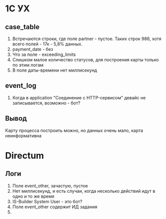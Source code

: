 # 1С УХ
## case_table
1. Встречаются строки, где поле partner - пустое. Таких строк 986, хотя всего полей - 17к - 5,8% данных. 
2. payment_date - без 
3. Что за поле - exceeding_limits
4. Слишком малое количество статусов, для построения карты только по этим логам
5. В поле даты-времени нет миллисекунд
## event_log
1. Когда в application "Cоединение c HTTP-сервисом" девайс не записывается, возможно - бот?
## Вывод
Карту процесса построить можно, но данных очень мало, карта неинформативна
# Directum
## Логи
1. Поле event_other, зачастую, пустое
2. Нет миллисекунд, и есть случаи, когда несколько действий идут в одно и то же время
3. IS-Builder System User - это бот?
4. Поле event_other содержит ИД задания
5. 
